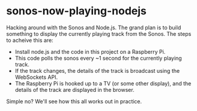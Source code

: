 sonos-now-playing-nodejs
========================

Hacking around with the Sonos and Node.js. The grand plan is to build something to display the currently playing track from the Sonos. The steps to acheive this are:

* Install node.js and the code in this project on a Raspberry Pi.
* This code polls the sonos every ~1 second for the currently playing track.
* If the track changes, the details of the track is broadcast using the WebSockets API.
* The Raspberry Pi is hooked up to a TV (or some other display), and the details of the track are displayed in the browser.

Simple no? We'll see how this all works out in practice.
